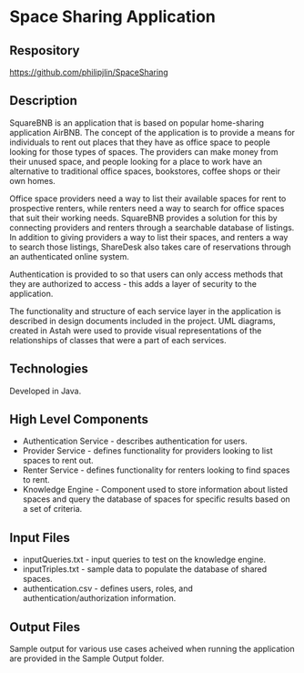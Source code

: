 # Space Sharing Application


## Respository
<https://github.com/philipjlin/SpaceSharing>


## Description
SquareBNB is an application that is based on popular home-sharing application AirBNB. The concept of the application is to provide a means for individuals to rent out places that they have as office space to people looking for those types of spaces. The providers can make money from their unused space, and people looking for a place to work have an alternative to traditional office spaces, bookstores, coffee shops or their own homes.

Office space providers need a way to list their available spaces for rent to prospective renters, while renters need a way to search for office spaces that suit their working needs. SquareBNB provides a solution for this by connecting providers and renters through a searchable database of listings. In addition to giving providers a way to list their spaces, and renters a way to search those listings, ShareDesk also takes care of reservations through an authenticated online system.

Authentication is provided to so that users can only access methods that they are authorized to access - this adds a layer of security to the application.

The functionality and structure of each service layer in the application is described in design documents included in the project. UML diagrams, created in Astah were used to provide visual representations of the relationships of classes that were a part of each services.


## Technologies
Developed in Java.


## High Level Components
  * Authentication Service - describes authentication for users.
  * Provider Service - defines functionality for providers looking to list spaces to rent out.
  * Renter Service - defines functionality for renters looking to find spaces to rent.
  * Knowledge Engine - Component used to store information about listed spaces and query the database of spaces for specific results based on a set of criteria.




## Input Files
* inputQueries.txt - input queries to test on the knowledge engine.
* inputTriples.txt - sample data to populate the database of shared spaces.
* authentication.csv - defines users, roles, and authentication/authorization information.


## Output Files
Sample output for various use cases acheived when running the application are provided in the Sample Output folder.
